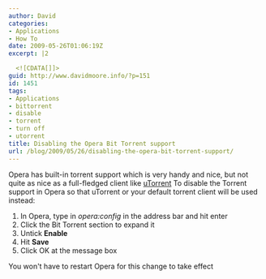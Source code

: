 ```yaml
---
author: David
categories:
- Applications
- How To
date: 2009-05-26T01:06:19Z
excerpt: |2

  <![CDATA[]]>
guid: http://www.davidmoore.info/?p=151
id: 1451
tags:
- Applications
- bittorrent
- disable
- torrent
- turn off
- utorrent
title: Disabling the Opera Bit Torrent support
url: /blog/2009/05/26/disabling-the-opera-bit-torrent-support/
---
```


Opera has built-in torrent support which is very handy and nice, but not quite as nice as a full-fledged client like <a title="µTorrent - The Lightweight and Efficient BitTorrent Client" href="http://www.utorrent.com/" target="_blank">uTorrent</a> To disable the Torrent support in Opera so that uTorrent or your default torrent client will be used instead: <ol> <li>In Opera, type in <em>opera:config</em> in the address bar and hit enter</li> <li>Click the Bit Torrent section to expand it</li> <li> Untick <strong>Enable</strong></li> <li> Hit <strong>Save</strong></li> <li>Click OK at the message box</li> </ol> You won't have to restart Opera for this change to take effect